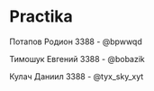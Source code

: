 # Practika

Потапов Родион 3388 - @bpwwqd

Тимошук Евгений 3388 - @bobazik

Кулач Даниил 3388 - @tyx_sky_xyt

